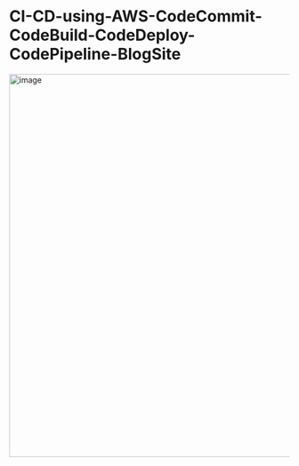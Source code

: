 # CI-CD-using-AWS-CodeCommit-CodeBuild-CodeDeploy-CodePipeline-BlogSite


 
<img width="689" alt="image" src="https://github.com/dkharche/CI-CD-using-AWS-CodeCommit-CodeBuild-CodeDeploy-CodePipeline-BlogSite/assets/74908218/42a8076e-0454-473d-bab8-cb6ef73cea57">
